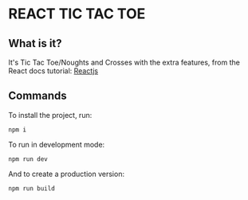# REACT TIC TAC TOE

## What is it?

It's Tic Tac Toe/Noughts and Crosses with the extra features, from the React docs tutorial: [Reactjs](https://reactjs.org/tutorial/tutorial.html)

## Commands

To install the project, run:

```
npm i
```

To run in development mode:

```
npm run dev
```

And to create a production version:

```
npm run build
```

